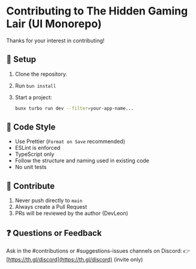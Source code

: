 # Contributing to The Hidden Gaming Lair (UI Monorepo)

Thanks for your interest in contributing!

## 🧪 Setup

1. Clone the repository.
2. Run `bun install`
3. Start a project:

   ```bash
   bunx turbo run dev --filter=your-app-name...
   ```

## 🧼 Code Style

- Use Prettier (`Format on Save` recommended)
- ESLint is enforced
- TypeScript only
- Follow the structure and naming used in existing code
- No unit tests

## 🚀 Contribute

1. Never push directly to `main`
2. Always create a Pull Request
3. PRs will be reviewed by the author (DevLeon)

## ❓ Questions or Feedback

Ask in the #contributions or #suggestions-issues channels on Discord:
👉 [https://th.gl/discord](https://th.gl/discord) (invite only)

